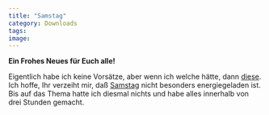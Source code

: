 ```yaml
---
title: "Samstag"
category: Downloads
tags: 
image: 
---
```


**Ein Frohes Neues für Euch alle!**

Eigentlich habe ich keine Vorsätze, aber wenn ich welche hätte, dann [diese](/downloads). Ich hoffe, Ihr verzeiht mir, daß [Samstag](/downloads) nicht besonders energiegeladen ist. Bis auf das Thema hatte ich diesmal nichts und habe alles innerhalb von drei Stunden gemacht.

